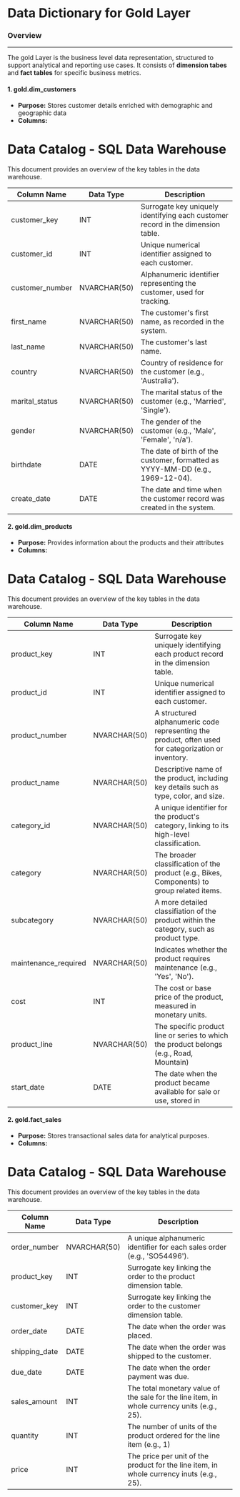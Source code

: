 # Data Dictionary for Gold Layer

### Overview
---------------------------------------------------------------------
The gold Layer is the business level data representation, structured to support analytical and reporting use cases. It consists of **dimension 
tabes** and **fact tables** for specific business metrics.


#### **1. gold.dim_customers**
  + **Purpose:** Stores customer details enriched with demographic and geographic data
  + **Columns:**

# Data Catalog - SQL Data Warehouse

This document provides an overview of the key tables in the data warehouse.

| Column Name     | Data Type     | Description                                                                 |
|-----------------|---------------|-----------------------------------------------------------------------------|
| customer_key    | INT           | Surrogate key uniquely identifying each customer record in the dimension table.   |
| customer_id     | INT           | Unique numerical identifier assigned to each customer.                      |
| customer_number | NVARCHAR(50)  | Alphanumeric identifier representing the customer, used for tracking.       |
| first_name      | NVARCHAR(50)  | The customer's first name, as recorded in the system.                        |
| last_name       | NVARCHAR(50)  | The customer's last name.                                                    |
| country         | NVARCHAR(50)  | Country of residence for the customer (e.g., 'Australia').                   |
| marital_status  | NVARCHAR(50)  | The marital status of the customer (e.g., 'Married', 'Single').              |
| gender          | NVARCHAR(50)  | The gender of the customer (e.g., 'Male', 'Female', 'n/a').                  |
| birthdate       | DATE          | The date of birth of the customer, formatted as YYYY-MM-DD (e.g., 1969-12-04). |
| create_date     | DATE          | The date and time when the customer record was created in the system.        |


#### **2. gold.dim_products**
  + **Purpose:** Provides information about the products and their attributes
  + **Columns:**

# Data Catalog - SQL Data Warehouse

This document provides an overview of the key tables in the data warehouse.

| Column Name     | Data Type     | Description                                                                 |
|-----------------|---------------|-----------------------------------------------------------------------------|
| product_key     | INT           | Surrogate key uniquely identifying each product record in the dimension table.   |
| product_id      | INT           | Unique numerical identifier assigned to each customer.                      |
| product_number  | NVARCHAR(50)  | A structured alphanumeric code representing the product, often used for categorization or inventory.       |
| product_name    | NVARCHAR(50)  | Descriptive name of the product, including key details such as type, color, and size. |
| category_id     | NVARCHAR(50)  | A unique identifier for the product's category, linking to its high-level classification.   |
| category        | NVARCHAR(50)  | The broader classification of the product (e.g., Bikes, Components) to group related items.  |
| subcategory     | NVARCHAR(50)  | A more detailed classifiation of the product within the category, such as product type.  |
| maintenance_required | NVARCHAR(50)  | Indicates whether the product requires maintenance (e.g., 'Yes', 'No').   |
| cost            | INT          | The cost or base price of the product, measured in monetary units. |
| product_line    | NVARCHAR(50) | The specific product line or series to which the product belongs (e.g., Road, Mountain)       |
| start_date      | DATE         | The date when the product became available for sale or use, stored in                  |


#### **2. gold.fact_sales**
  + **Purpose:** Stores transactional sales data for analytical purposes.
  + **Columns:**

# Data Catalog - SQL Data Warehouse

This document provides an overview of the key tables in the data warehouse.

| Column Name     | Data Type     | Description                                                                 |
|-----------------|---------------|-----------------------------------------------------------------------------|
| order_number    | NVARCHAR(50)  | A unique alphanumeric identifier for each sales order (e.g., 'SO54496').  |
| product_key     | INT           | Surrogate key linking the order to the product dimension table.  |
| customer_key    | INT           | Surrogate key linking the order to the customer dimension table.  |
| order_date      | DATE          | The date when the order was placed. |
| shipping_date   | DATE          | The date when the order was shipped to the customer.  |
| due_date        | DATE          | The date when the order payment was due.  |
| sales_amount    | INT           | The total monetary value of the sale for the line item, in whole currency units (e.g., 25).  |
| quantity        | INT           | The number of units of the product ordered for the line item (e.g., 1)   |
| price           | INT           | The price per unit of the product for the line item, in whole currency inuts (e.g., 25). |
